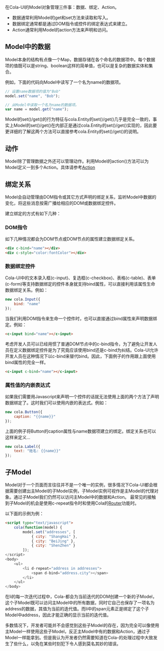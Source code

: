 在Cola-UI的Model对象管理三件事：数据、绑定、Action。

* 数据通常利用Model的get和set方法来读取和写入。
* 数据绑定通常都是通过DOM指令或控件的绑定表达式来建立。
* Action通常利用Model的action方法来声明和访问。

## Model中的数据
Model本身的结构有点像一个Map，数据存储在各个命名的数据项中。每个数据项的值既可以是string、boolean这样的简单值，也可以是复杂的数据实体和集合。

例如，下面的代码向Model中读写了一个名为name的数据项。

```javascript
// 设置name数据项的值为"Bob"
model.set("name", "Bob");

// 从Model中读取一个名为name的数据项。
var name = model.get("name");
```

Model的set()/get()的行为特征与cola.Entity的set()/get()几乎是完全一致的，事实上Model的set()/get()在内部正是通过cola.Entity的set()/get()实现的，因此要更详细的了解这两个方法可以直接参考cola.Entity的set()/get()的说明。

## 动作
Model除了管理数据之外还可以管理动作。利用Model的action()方法可以为Model定义一到多个Action。具体请参考[Action](action)

## 绑定关系
Model会自动管理由DOM指令或其它方式声明的绑定关系，监听Model中数据的变化，将这些消息按需广播给相应的DOM或数据绑定控件。

建立绑定的方式有如下几种：
### DOM指令
如下几种情况都会为DOM节点或DOM节点的属性建立数据绑定关系。
```html
<div c-bind="name"></div>
<div c-style="color:fontColor"></div>
```

### 数据绑定控件
Cola-UI中的文本录入框(c-input)、复选框(c-checkbox)、表格(c-table)、表单(c-form)等支持数据绑定的控件本身就支持bind属性，可以直接利用该属性生命数据绑定关系。例如：
```javascript
new cola.Input({
    bind: "name"
});
```

当我们利用DOM指令来生命一个控件时，也可以直接通过bind属性来声明数据绑定。例如：
```html
<c-input bind="name"></c-input>
```

考虑开发人员可以已经用惯了普通DOM节点中的c-bind指令，为了避免让开发人员在定义数据绑定控件是为了究竟应该使用bind还是c-bind为纠结。Cola-UI允许开发人员在这种情况下以c-bind来替代bind。因此，下面例子的作用跟上面使用bind属性的完全一样。
```html
<c-input c-bind="name"></c-input>
```

### 属性值的内嵌表达式
如果我们需要用Javascript来声明一个控件的话就无法使用上面的两个方法了声明数据绑定了。这时我们可以使用内嵌的表达式。例如：
```javascript
new cola.Button({
    caption: "{{name}}"
});
```
上面的例子将Button的caption属性与name数据项建立的绑定。绑定关系也可以这样来定义...
```javascript
new cola.Label({
    text: "姓名: {{name}}"
});
```

## 子Model
Model对于一个页面而言往往并不是一个唯一的实例，很多情况下Cola-UI都会根据需要创建出主Model的子Model实例，子Model实例可视作是主Model的代理对象。通过子Model我们仍然可以访问主Model中的数据和Action。
最常见的接触到子Model的机会是使用c-repeat指令时和使用Cola的[Router](router)功能时。

以下面的示例为例：
```html
<script type="text/javascript">
    cola(function(model) {
        model.set("addresses", [
            { city: "ShangHai" },
            { city: "BeiJing" },
            { city: "ShenZhen" }
        ]);
</script>
<body>
    <ul>
        <li d-repeat="address in addresses">
            <span d-bind="address.city"></span>
        </li>
    </ul>
</body>
```
在li的每一次迭代过程中，Cola-都会为当前迭代的DOM创建一个新的子Model，这个子Model既可以访问主Model中的所有数据，同时它自己也保存了一项名为address的数据，其值为当前的迭代值。而li中的span元素正是绑定了这个子Model中address，因此才能正确的显示当前的迭代值。

多数情况下，开发者可能并不会感觉到这些子Model的存在，因为完全可以像使用主Model一样使用这些子Model，反正主Model中有的数据和Action，通过子Model一样能拿到。但是我认为开发者仍然需要知道在Cola-的处理过程中大致发生了些什么，以免在某些时刻犯下令人感到莫名其妙的错误。

